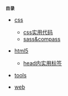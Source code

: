 **`目录`**

- [css](https://github.com/Gil2015/web_note/tree/master/css)
	+ [css实用代码](https://github.com/Gil2015/web_note/blob/master/css/css%E5%AE%9E%E7%94%A8%E4%BB%A3%E7%A0%81.md)
	+ [sass&compass](https://github.com/Gil2015/web_note/blob/master/css/sass%26compass.md)
- [html5](https://github.com/Gil2015/web_note/tree/master/html5)
	+ [head内实用标签](https://github.com/Gil2015/web_note/blob/master/html5/head%E5%86%85%E5%AE%9E%E7%94%A8%E6%A0%87%E7%AD%BE.md)
- [tools]()

- [web]()
